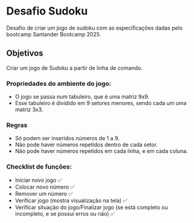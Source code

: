 # Desafio Sudoku
Desafio de criar um jogo de sudoku com as especificações dadas pelo bootcamp Santander Bootcamp 2025.

## Objetivos
Criar um jogo de Sudoku a partir de linha de comando.

### Propriedades do ambiente do jogo:
- O jogo se passa num tabuleiro, que é uma matriz 9x9.
- Esse tabuleiro é dividido em 9 setores menores, sendo cada um uma matriz 3x3.

### Regras
- Só podem ser inseridos números de 1 a 9.
- Não pode haver números repetidos dentro de cada setor.
- Não pode haver números repetidos em cada linha, e em cada coluna.

### Checklist de funções:
- Iniciar novo jogo ✅
- Colocar novo número ✅
- Remover um número ✅
- Verificar jogo (mostra visualização na tela) ✅
- Verificar situação do jogo/Finalizar jogo (se está completo ou incompleto, e se possui erros ou não) ✅
